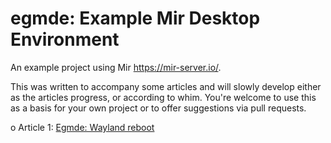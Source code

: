 egmde: Example Mir Desktop Environment
======================================

An example project using Mir https://mir-server.io/.

This was written to accompany some articles and will slowly develop either as 
the articles progress, or according to whim. You're welcome to use this as a 
basis for your own project or to offer suggestions via pull requests.

  o Article 1: [Egmde: Wayland reboot](https://community.ubuntu.com/t/egmde-wayland-reboot/)